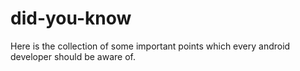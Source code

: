# did-you-know
Here is the collection of some important points which every android developer should be aware of. 
